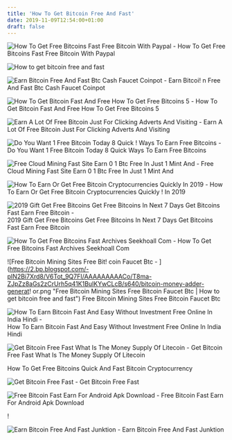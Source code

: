 ```yaml
---
title: 'How To Get Bitcoin Free And Fast'
date: 2019-11-09T12:54:00+01:00
draft: false
---
```


![How To Get Free Bitcoins Fast Free Bitcoin With Paypal - ](https://4.bp.blogspot.com/-wGc_gO72yhs/W5Zvjq46O-I/AAAAAAAAAms/5i-zMaBe5So33ACmMWoEz6c2nLt6LQGoACLcBGAs/s1600/how-to-get-free-bitcoins-fast.jpg "How To Get Free Bitcoins Fast Free Bitcoin With Paypal | How to get bitcoin free and fast") How To Get Free Bitcoins Fast Free Bitcoin With Paypal

![How to get bitcoin free and fast](https://i1.wp.com/maomaochia.com/wp-content/uploads/sites/6/2018/01/freebitcoin-maomao-05.png?resize=876%2C466&ssl=1 "How to get bitcoin free and fast") 

![Earn Bitcoin Free And Fast Btc Cash Faucet Coinpot - ](https://bitcoin4a.com/wp-content/uploads/2018/06/bitcoin-495995_1920-1.jpg "Earn Bitcoin Free And Fast Btc Cash Faucet Coinpot | How to get bitcoin free and fast") Earn Bitcoi! n Free And Fast Btc Cash Faucet Coinpot

![How To Get Bitcoin Fast And Free How To Get Free Bitcoins 5 - ](https://i.ytimg.com/vi/tAhafx27IF4/maxresdefault.jpg "How To Get Bitcoin Fast And Free How To Get Free Bitcoins 5 | How to get bitcoin free and fast") How To Get Bitcoin Fast And Free How To Get Free Bitcoins 5

![Earn A Lot Of Free Bitcoin Just For Clicking Adverts And Visiting - ](http://dineroworld.com/wp-content/uploads/2016/01/BitsForClicks-tutorial-completo-730x430.png "Earn A Lot Of Free Bitcoin Just For Clicking Adverts And Visiting | How to get bitcoin free and fast") Earn A Lot Of Free Bitcoin Just For Clicking Adverts And Visiting

![Do You Want 1 Free Bitcoin Today 8 Quick !   Ways To Earn Free Bitcoins - ](https://cdn.shortpixel.ai/client/to_webp,q_glossy,ret_img,w_655,h_393/https://moneyconnexion.com/wp-content/uploads/2018/03/free_bitcoin.png "Do You Want 1 Free Bitcoin Today 8 Quick Ways To Earn Free Bitcoins | How to get bitcoin free and fast") Do You Want 1 Free Bitcoin Today 8 Quick Ways To Earn Free Bitcoins

![Free Cloud Mining Fast Site Earn 0 1 Btc Free In Just 1 Mint And - ](https://i.pinimg.com/originals/5b/52/bb/5b52bb68f46fe8224ea0e72c08148f85.jpg "Free Cloud Mining Fast Site Earn 0 1 Btc Free In Just 1 Mint And | How to get bitcoin free and fast") Free Cloud Mining Fast Site Earn 0 1 Btc Free In Just 1 Mint And

![How To Earn Or Get Free Bitcoin Cryptocurrencies Quickly In 2019 - ](https://themoneymongers.com/wp-content/uploads/2019/04/Lolli-Feature-Image.png "How To Earn Or Get Free Bitcoin Cryptocurrencies Quickly In 2019 | How to get bitcoin free and fast") How To Earn Or Get Free Bitcoin Cryptocurrencies Quickly ! In 2019

![2019 Gift Get Free Bitcoins Get Free Bitcoins In Next 7 Days Get Bitcoins Fast Earn Free Bitcoin - ](https://i.ytimg.com/vi/ZmV-Dxn-Gkg/hqdefault.jpg "2019 Gift Get Free Bitcoins Get Free Bitcoins In Next 7 Days Get Bitcoins Fast Earn Free Bitcoin | How to get bitcoin free and fast") 2019 Gift Get Free Bitcoins Get Free Bitcoins In Next 7 Days Get Bitcoins Fast Earn Free Bitcoin

![How To Get Free Bitcoins Fast Archives Seekhoall Com - ](https://www.seekhoall.com/wp-content/uploads/2018/12/Tradecorp.io-Logo.jpg "How To Get Free Bitcoins Fast Archives Seekhoall Com | How to get bitcoin free and fast") How To Get Free Bitcoins Fast Archives Seekhoall Com

![Free Bitcoin Mining Sites Free Bit!   coin Faucet Btc - ](https://2.bp.blogspot.com/-pIN2Bi7Xrd8/V6Tot_9Q7FI/AAAAAAAAACo/T8ma-ZJpZz8aGs2zCrUrh5q41K1BulKYwCLcB/s640/bitcoin-money-adder-generat!   or.png "Free Bitcoin Mining Sites Free Bitcoin Faucet Btc | How to get bitcoin free and fast") Free Bitcoin Mining Sites Free Bitcoin Faucet Btc

![How To Earn Bitcoin Fast And Easy Without Investment Free Online In India Hindi - ](https://i.ytimg.com/vi/hfMa2X6cxxo/maxresdefault.jpg "How To Earn Bitcoin Fast And Easy Without Investment Free Online In India Hindi | How to get bitcoin free and fast") How To Earn Bitcoin Fast And Easy Without Investment Free Online In India Hindi

![Get Bitcoin Free Fast What Is The Money Supply Of Litecoin - ](https://static.seekingalpha.com/uploads/2017/11/29/2312271-1511971085402607.png "Get Bitcoin Free Fast What Is The Money Supply Of Litecoin | How to get bitcoin free and fast") Get Bitcoin Free Fast What Is The Money Supply Of Litecoin

 How To Get Free Bitcoins Quick And Fast Bitcoin Cryptocurrency

![Get Bitcoin Free Fast - ](https://stat.ameba.jp/user_images/20170305/10/makobitcoin/44/09/p/o0968084513882688941.png?caw=800 "Get Bitcoin Free Fast | How to get bitcoin free and fast") Get Bitcoin Free Fast

![Free Bitcoin Fast Earn For Android Apk Download - ](https://image.winudf.com/v2/image/ZnJlZWJpdGNvaW4uZWFybm1vbmV5LmZhc3RlYXJuX3NjcmVlbl84XzE1MTI3MDk4MjFfMDk1/screen-8.jpg?fakeurl=1&type=.jpg "Free Bitcoin Fast Earn For Android Apk Download | How to get bitcoin f!   ree and fast") Free Bitcoin Fast Earn For Android Apk Download

!

![Earn Bitcoin Free And Fast Junktion - ](https://junktion.io/wp-content/uploads/2018/03/earn-bitcoin-free-and-fast.jpg "Earn Bitcoin Free And Fast Junktion | How to get bitcoin free and fast") Earn Bitcoin Free And Fast Junktion